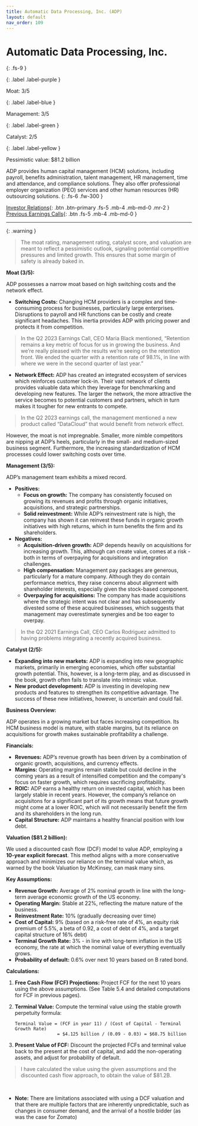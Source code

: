 ```yaml
---
title: Automatic Data Processing, Inc. (ADP)
layout: default
nav_order: 109
---
```


# Automatic Data Processing, Inc.
{: .fs-9 }

{: .label .label-purple }

Moat: 3/5

{: .label .label-blue }

Management: 3/5

{: .label .label-green }

Catalyst: 2/5

{: .label .label-yellow }

Pessimistic value: $81.2 billion

ADP provides human capital management (HCM) solutions, including payroll, benefits administration, talent management, HR management, time and attendance, and compliance solutions. They also offer professional employer organization (PEO) services and other human resources (HR) outsourcing solutions.
{: .fs-6 .fw-300 }

[Investor Relations](https://www.google.com/search?q=ADP+investor+relations){: .btn .btn-primary .fs-5 .mb-4 .mb-md-0 .mr-2 }
[Previous Earnings Calls](https://discountingcashflows.com/company/ADP/transcripts/){: .btn .fs-5 .mb-4 .mb-md-0 }

---

{: .warning } 
>The moat rating, management rating, catalyst score, and valuation are meant to reflect a pessimistic outlook, signaling potential competitive pressures and limited growth. This ensures that some margin of safety is already baked in.


**Moat (3/5):**

ADP possesses a narrow moat based on high switching costs and the network effect.

* **Switching Costs:**  Changing HCM providers is a complex and time-consuming process for businesses, particularly large enterprises.  Disruptions to payroll and HR functions can be costly and create significant headaches.  This inertia provides ADP with pricing power and protects it from competition.

>In the Q2 2023 Earnings Call, CEO Maria Black mentioned, “Retention remains a key metric of focus for us in growing the business. And we’re really pleased with the results we’re seeing on the retention front. We ended the quarter with a retention rate of 98.1%, in line with where we were in the second quarter of last year.”

* **Network Effect:** ADP has created an integrated ecosystem of services which reinforces customer lock-in. Their vast network of clients provides valuable data which they leverage for benchmarking and developing new features. The larger the network, the more attractive the service becomes to potential customers and partners, which in turn makes it tougher for new entrants to compete.

> In the Q2 2023 earnings call, the management mentioned a new product called “DataCloud” that would benefit from network effect.

However, the moat is not impregnable.  Smaller, more nimble competitors are nipping at ADP’s heels, particularly in the small- and medium-sized business segment.  Furthermore, the increasing standardization of HCM processes could lower switching costs over time.

**Management (3/5):**

ADP’s management team exhibits a mixed record.

* **Positives:**
    * **Focus on growth:** The company has consistently focused on growing its revenues and profits through organic initiatives, acquisitions, and strategic partnerships. 
    * **Solid reinvestment:** While ADP’s reinvestment rate is high, the company has shown it can reinvest these funds in organic growth initiatives with high returns, which in turn benefits the firm and its shareholders.
* **Negatives:**
    * **Acquisition-driven growth:** ADP depends heavily on acquisitions for increasing growth. This, although can create value, comes at a risk - both in terms of overpaying for acquisitions and integration challenges.
    * **High compensation:** Management pay packages are generous, particularly for a mature company.  Although they do contain performance metrics, they raise concerns about alignment with shareholder interests, especially given the stock-based component. 
    * **Overpaying for acquisitions:** The company has made acquisitions where the strategic intent was not clear and has subsequently divested some of these acquired businesses, which suggests that management may overestimate synergies and be too eager to overpay.

> In the Q2 2021 Earnings Call, CEO Carlos Rodriguez admitted to having problems integrating a recently acquired business.

**Catalyst (2/5):**

* **Expanding into new markets:** ADP is expanding into new geographic markets, primarily in emerging economies, which offer substantial growth potential. This, however, is a long-term play, and as discussed in the book, growth often fails to translate into intrinsic value.
* **New product development:** ADP is investing in developing new products and features to strengthen its competitive advantage.  The success of these new initiatives, however, is uncertain and could fail.


**Business Overview:**

ADP operates in a growing market but faces increasing competition. Its HCM business model is mature, with stable margins, but its reliance on acquisitions for growth makes sustainable profitability a challenge.

**Financials:**

* **Revenues:**  ADP’s revenue growth has been driven by a combination of organic growth, acquisitions, and currency effects.
* **Margins:** Operating margins remain stable but could decline in the coming years as a result of intensified competition and the company's focus on faster growth, which requires sacrificing profitability. 
* **ROIC:** ADP earns a healthy return on invested capital, which has been largely stable in recent years. However, the company’s reliance on acquisitons for a significant part of its growth means that future growth might come at a lower ROIC, which will not necessarily benefit the firm and its shareholders in the long run.
* **Capital Structure:** ADP maintains a healthy financial position with low debt.

**Valuation ($81.2 billion):**

We used a discounted cash flow (DCF) model to value ADP, employing a **10-year explicit forecast**.  This method aligns with a more conservative approach and minimizes our reliance on the terminal value which, as warned by the book Valuation by McKinsey, can mask many sins.

**Key Assumptions:**

* **Revenue Growth:** Average of 2% nominal growth in line with the long-term average economic growth of the US economy.
* **Operating Margin:** Stable at 22%, reflecting the mature nature of the business.
* **Reinvestment Rate:**  10% (gradually decreasing over time)
* **Cost of Capital:** 9% (based on a risk-free rate of 4%, an equity risk premium of 5.5%, a beta of 0.92, a cost of debt of 4%, and a target capital structure of 16% debt)
* **Terminal Growth Rate:** 3% - in line with long-term inflation in the US economy, the rate at which the nominal value of everything eventually grows.
* **Probability of default:** 0.6% over next 10 years based on B rated bond.


**Calculations:**

1. **Free Cash Flow (FCF) Projections:** Project FCF for the next 10 years using the above assumptions. (See Table 5.4 and detailed computations for FCF in previous pages).

2. **Terminal Value:** Compute the terminal value using the stable growth perpetuity formula:
    ```
    Terminal Value = (FCF in year 11) / (Cost of Capital - Terminal Growth Rate)
                    = $4.125 billion / (0.09 - 0.03) = $68.75 billion
    ```
3. **Present Value of FCF:** Discount the projected FCFs and terminal value back to the present at the cost of capital, and add the non-operating assets, and adjust for probability of default.

> I have calculated the value using the given assumptions and the discounted cash flow approach, to obtain the value of $81.2B.

<br>

* **Note:** There are limitations associated with using a DCF valuation and that there are multiple factors that are inherently unpredictable, such as changes in consumer demand, and the arrival of a hostile bidder (as was the case for Zomato)